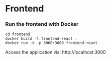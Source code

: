 # Frontend
### Run the frontend with Docker

```
cd frontend
docker build -t frontend-react .
docker run -d -p 3000:3000 frontend-react
```
Access the application via: http://localhost:3000
